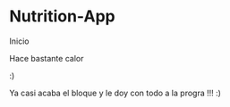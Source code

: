 # Nutrition-App

Inicio

Hace bastante calor

:)

Ya casi acaba el bloque y le doy con todo a la progra !!! :)
